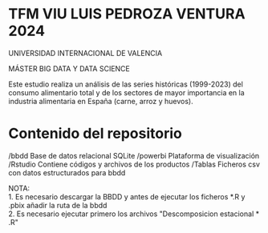 # TFM VIU LUIS PEDROZA VENTURA 2024
UNIVERSIDAD INTERNACIONAL DE VALENCIA

MÁSTER BIG DATA Y DATA SCIENCE

Este estudio realiza un análisis de las series históricas (1999-2023) del consumo alimentario total y de los sectores de mayor importancia en la industria alimentaria en España (carne, arroz y huevos). 

# Contenido del repositorio

/bbdd Base de datos relacional SQLite 
/powerbi Plataforma de visualización
/Rstudio Contiene códigos y archivos de los productos
/Tablas Ficheros csv con datos estructurados para bbdd

NOTA:  
	1. Es necesario descargar la BBDD y antes de ejecutar los ficheros *.R y .pbix añadir la ruta de la bbdd  
	2. Es necesario ejecutar primero los archivos "Descomposicion estacional * .R"
